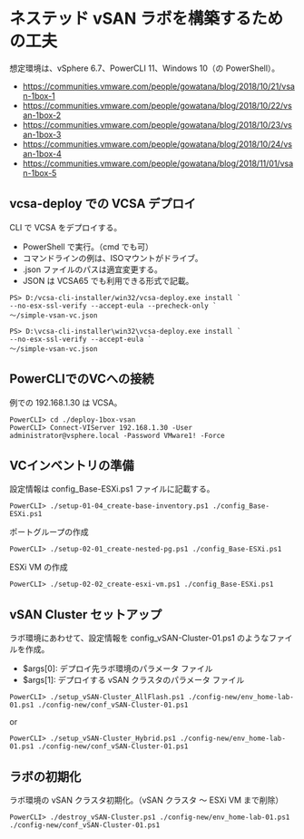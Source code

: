 # ネステッド vSAN ラボを構築するための工夫

想定環境は、vSphere 6.7、PowerCLI 11、Windows 10（の PowerShell）。

* <https://communities.vmware.com/people/gowatana/blog/2018/10/21/vsan-1box-1>
* <https://communities.vmware.com/people/gowatana/blog/2018/10/22/vsan-1box-2>
* <https://communities.vmware.com/people/gowatana/blog/2018/10/23/vsan-1box-3>
* <https://communities.vmware.com/people/gowatana/blog/2018/10/24/vsan-1box-4>
* <https://communities.vmware.com/people/gowatana/blog/2018/11/01/vsan-1box-5>

## vcsa-deploy での VCSA デプロイ

CLI で VCSA をデプロイする。
* PowerShell で実行。（cmd でも可）
* コマンドラインの例は、ISOマウントがドライブ。
* .json ファイルのパスは適宜変更する。
* JSON は VCSA65 でも利用できる形式で記載。

```
PS> D:/vcsa-cli-installer/win32/vcsa-deploy.exe install `
--no-esx-ssl-verify --accept-eula --precheck-only `
～/simple-vsan-vc.json

PS> D:\vcsa-cli-installer\win32\vcsa-deploy.exe install `
--no-esx-ssl-verify --accept-eula `
～/simple-vsan-vc.json
```

## PowerCLIでのVCへの接続

例での 192.168.1.30 は VCSA。

```
PowerCLI> cd ./deploy-1box-vsan
PowerCLI> Connect-VIServer 192.168.1.30 -User administrator@vsphere.local -Password VMware1! -Force
```

## VCインベントリの準備

設定情報は config_Base-ESXi.ps1 ファイルに記載する。

```
PowerCLI> ./setup-01-04_create-base-inventory.ps1 ./config_Base-ESXi.ps1
```

ポートグループの作成

```
PowerCLI> ./setup-02-01_create-nested-pg.ps1 ./config_Base-ESXi.ps1
```

ESXi VM の作成

```
PowerCLI> ./setup-02-02_create-esxi-vm.ps1 ./config_Base-ESXi.ps1
```

## vSAN Cluster セットアップ

ラボ環境にあわせて、設定情報を config_vSAN-Cluster-01.ps1 のようなファイルを作成。
* $args[0]: デプロイ先ラボ環境のパラメータ ファイル
* $args[1]: デプロイする vSAN クラスタのパラメータ ファイル

```
PowerCLI> ./setup_vSAN-Cluster_AllFlash.ps1 ./config-new/env_home-lab-01.ps1 ./config-new/conf_vSAN-Cluster-01.ps1
```

or

```
PowerCLI> ./setup_vSAN-Cluster_Hybrid.ps1 ./config-new/env_home-lab-01.ps1 ./config-new/conf_vSAN-Cluster-01.ps1
```

## ラボの初期化

ラボ環境の vSAN クラスタ初期化。（vSAN クラスタ ～ ESXi VM まで削除）

```
PowerCLI> ./destroy_vSAN-Cluster.ps1 ./config-new/env_home-lab-01.ps1 ./config-new/conf_vSAN-Cluster-01.ps1
```
